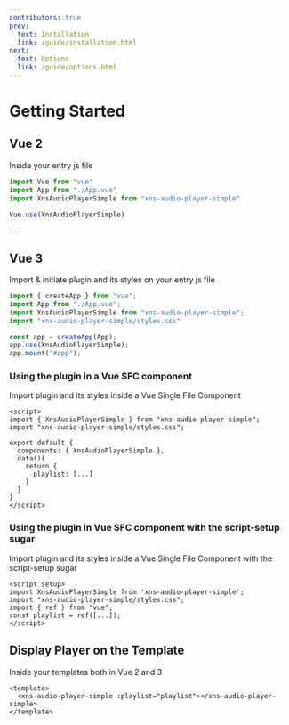 ```yaml
---
contributors: true
prev:
  text: Installation
  link: /guide/installation.html
next:
  text: Options
  link: /guide/options.html
---
```


# Getting Started

## Vue 2
Inside your entry js file
```js
import Vue from "vue"
import App from "./App.vue"
import XnsAudioPlayerSimple from "xns-audio-player-simple"

Vue.use(XnsAudioPlayerSimple)

...
```

## Vue 3

Import & initiate plugin and its styles on your entry js file

```js
import { createApp } from "vue";
import App from "./App.vue";
import XnsAudioPlayerSimple from "xns-audio-player-simple";
import "xns-audio-player-simple/styles.css"

const app = createApp(App);
app.use(XnsAudioPlayerSimple);
app.mount("#app");
```

### Using the plugin in a Vue SFC component
Import plugin and its styles inside a Vue Single File Component

```vue
<script>
import { XnsAudioPlayerSimple } from "xns-audio-player-simple";
import "xns-audio-player-simple/styles.css";

export default {
  components: { XnsAudioPlayerSimple },
  data(){
    return {
      playlist: [...]
    }
  }
}
</script>
```

### Using the plugin in Vue SFC component with the script-setup sugar
Import plugin and its styles inside a Vue Single File Component with the script-setup sugar

```vue
<script setup>
import XnsAudioPlayerSimple from 'xns-audio-player-simple';
import "xns-audio-player-simple/styles.css";
import { ref } from "vue";  
const playlist = ref([...]);
</script>
```

## Display Player on the Template
Inside your templates both in Vue 2 and 3

```vue
<template>
  <xns-audio-player-simple :playlist="playlist"></xns-audio-player-simple>
</template>
```